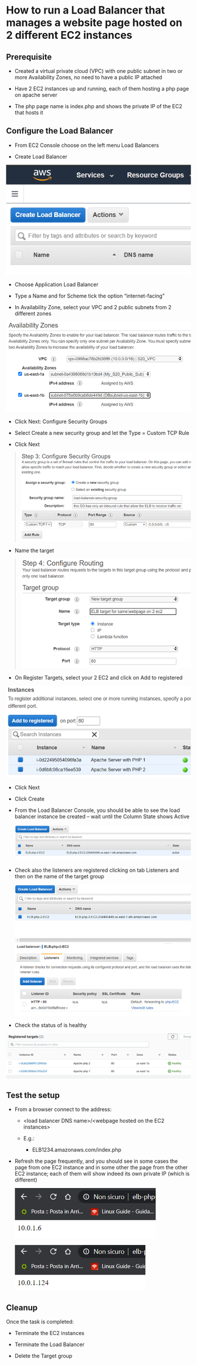 # How to run a Load Balancer that manages a website page hosted on 2 different EC2 instances

## Prerequisite

  - Created a virtual private cloud (VPC) with one public subnet in two
    or more Availability Zones, no need to have a public IP attached

  - Have 2 EC2 instances up and running, each of them hosting a php page
    on apache server

  - The php page name is index.php and shows the private IP of the EC2
    that hosts it

## Configure the Load Balancer

  - From EC2 Console choose on the left menu Load Balancers

  - Create Load Balancer

![](.//media/image1.png)

  - Choose Application Load Balancer

  - Type a Name and for Scheme tick the option “internet-facing”

  - In Availability Zone, select your VPC and 2 public subnets from 2
    different zones

![](.//media/image2.png)

  - Click Next: Configure Security Groups

  - Select Create a new security group and let the Type = Custom TCP
    Rule

  - Click Next

> ![](.//media/image3.png)

  - Name the target

> ![](.//media/image4.png)

  - On Register Targets, select your 2 EC2 and click on Add to
    registered

![](.//media/image5.png)

  - Click Next

  - Click Create

  - From the Load Balancer Console, you should be able to see the load
    balancer instance be created – wait until the Column State shows
    Active
    
    ![](.//media/image6.png)

  - Check also the listeners are registered clicking on tab Listeners
    and then on the name of the target group
    
    ![](.//media/image7.png)

  - Check the status of is healthy

![](.//media/image8.png)

## Test the setup

  - From a browser connect to the address:
    
      - \<load balancer DNS name\>/\<webpage hosted on the EC2
        instances\>
    
      - E.g.:
        
          - ELB1234.amazonaws.com/index.php

  - Refresh the page frequently, and you should see in some cases the
    page from one EC2 instance and in some other the page from the other
    EC2 instance; each of them will show indeed its own private IP
    (which is different)
    
    ![](.//media/image9.png)
    
    ![](.//media/image10.png)

## Cleanup

Once the task is completed:

  - Terminate the EC2 instances

  - Terminate the Load Balancer

  - Delete the Target group
